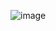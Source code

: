 ![image](https://github.com/heesoo-park/ForCodeKata/assets/80674868/0205465d-3aad-4552-a241-2ca181a42c2c)
